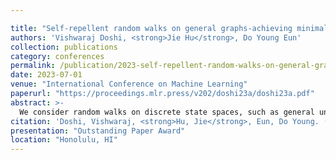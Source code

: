 ```yaml
---

title: "Self-repellent random walks on general graphs-achieving minimal sampling variance via nonlinear Markov chains"
authors: 'Vishwaraj Doshi, <strong>Jie Hu</strong>, Do Young Eun'
collection: publications
category: conferences
permalink: /publication/2023-self-repellent-random-walks-on-general-graphs-achieving-minimal-sampling-varianc
date: 2023-07-01
venue: "International Conference on Machine Learning"
paperurl: "https://proceedings.mlr.press/v202/doshi23a/doshi23a.pdf"
abstract: >-
  We consider random walks on discrete state spaces, such as general undirected graphs, where the random walkers are designed to approximate a target quantity over the network topology via sampling and neighborhood exploration in the form of Markov chain Monte Carlo (MCMC) procedures. Given any Markov chain corresponding to a target probability distribution, we design a self-repellent random walk (SRRW) which is less likely to transition to nodes that were highly visited in the past, and more likely to transition to seldom visited nodes. For a class of SRRWs parameterized by a positive real α, we prove that the empirical distribution of the process converges almost surely to the the target (stationary) distribution of the underlying Markov chain kernel. We then provide a central limit theorem and derive the exact form of the arising asymptotic co-variance matrix, which allows us to show that the SRRW with a stronger repellence (larger α) always achieves a smaller asymptotic covariance, in the sense of Loewner ordering of co-variance matrices. Especially for SRRW-driven MCMC algorithms, we show that the decrease in the asymptotic sampling variance is of the order O(1/α), eventually going down to zero. Finally, we provide numerical simulations complimentary to our theoretical results, also empirically testing a version of SRRW with α increasing in time to combine the benefits of smaller asymptotic variance due to large α, with empirically observed faster mixing properties of SRRW with smaller α.
citation: 'Doshi, Vishwaraj, <strong>Hu, Jie</strong>, Eun, Do Young. (2023). &quot;Self-repellent random walks on general graphs-achieving minimal sampling variance via nonlinear Markov chains&quot;. <i>International Conference on Machine Learning</i>.'
presentation: "Outstanding Paper Award"
location: "Honolulu, HI"
---
```

